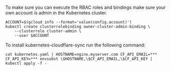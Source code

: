 
To make sure you can execute the RBAC roles and bindings make sure your own account is admin in the Kubernetes cluster.

```
ACCOUNT=$(gcloud info --format='value(config.account)')
kubectl create clusterrolebinding owner-cluster-admin-binding \
    --clusterrole cluster-admin \
    --user $ACCOUNT
```

To install kubernetes-cloudflare-sync run the following command:

```
cat kubernetes.yaml | HOSTNAME=nginx.myserver.com CF_API_EMAIL=*** CF_API_KEY=*** envsubst \$HOSTNAME,\$CF_API_EMAIL,\$CF_API_KEY | kubectl apply -f -
```
